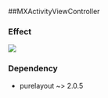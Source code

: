 ##MXActivityViewController

### Effect

![](https://github.com/mexiQQ/MXActivityViewController/blob/master/demo.png)

### Dependency 

- purelayout ~> 2.0.5
